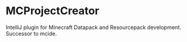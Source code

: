 # MCProjectCreator
IntelliJ plugin for Minecraft Datapack and Resourcepack development. Successor to mcide.
